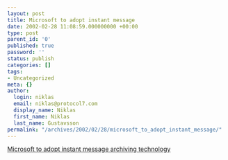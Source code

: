 ```yaml
---
layout: post
title: Microsoft to adopt instant message
date: 2002-02-28 11:08:59.000000000 +00:00
type: post
parent_id: '0'
published: true
password: ''
status: publish
categories: []
tags:
- Uncategorized
meta: {}
author:
  login: niklas
  email: niklas@protocol7.com
  display_name: Niklas
  first_name: Niklas
  last_name: Gustavsson
permalink: "/archives/2002/02/28/microsoft_to_adopt_instant_message/"
---
```

[Microsoft to adopt instant message archiving technology](http://www.infoworld.com/articles/hn/xml/02/02/26/020226hnmsim.xml)


